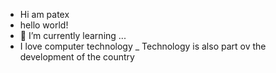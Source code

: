 - Hi am patex
- hello world!
- 🌱 I’m currently learning ... 
- I love computer technology 
_ Technology is also part ov the development of the country 


